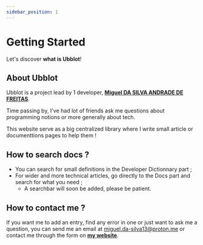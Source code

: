 ```yaml
---
sidebar_position: 1
---
```


# Getting Started

Let's discover **what is Ubblot**!

## About Ubblot

Ubblot is a project lead by 1 developer,  **[Miguel DA SILVA ANDRADE DE FREITAS](https://miguel-dasilva.com)**.

Time passing by, I've had lot of friends ask me questions about programming notions or more generally about tech.

This website serve as a big centralized library where I write small article or documenttions pages to help them !

## How to search docs ?

- You can search for small definitions in the Developer Dictionnary part ;
- For wider and more technical articles, go directly to the Docs part and search for what you need ;
  - A searchbar will soon be added, please be patient.

## How to contact me ?

If you want me to add an entry, find any error in one or just want to ask me a question, you can send me an email at <a href="mailto:miguel.da-silva13@proton.me">miguel.da-silva13@proton.me</a> or contact
me through the form on **[my website](https://miguel-dasilva.com)**.
